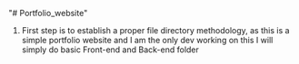 "# Portfolio_website" 

1. First step is to establish a proper file directory methodology, as this is a simple portfolio website and I am the only dev working on this I will simply do basic Front-end and Back-end folder
